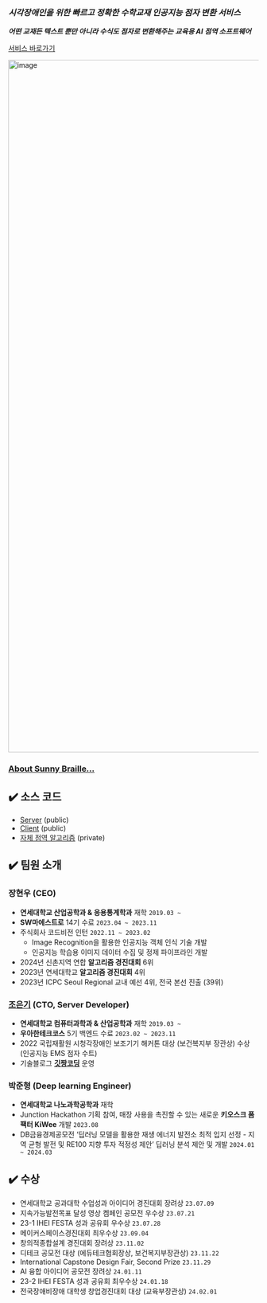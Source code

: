 ### _시각장애인을 위한 빠르고 정확한 수학교재 인공지능 점자 변환 서비스_
**_어떤 교재든 텍스트 뿐만 아니라 수식도 점자로 변환해주는 교육용 AI 점역 소프트웨어_**

[서비스 바로가기](https://www.sunnybraille.com/)

<img width="1391" alt="image" src="https://github.com/Sunflower-yonsei/.github/assets/115399447/798cd658-eacc-4bec-85d0-19e86afeec71">

### [About Sunny Braille...](https://github.com/sunnybraille/about-sunnybraille)

## ✔️ 소스 코드

- [Server](https://github.com/sunnybraille/sunnybraille-server) (public)
- [Client](https://github.com/sunnybraille/sunnybraille-client) (public)
- [자체 점역 알고리즘](https://github.com/sunnybraille/sunnybraille-algorithm) (private)

## ✔️ 팀원 소개

### 장현우 (CEO)

- **연세대학교 산업공학과 & 응용통계학과** 재학 `2019.03 ~`
- **SW마에스트로** 14기 수료 `2023.04 ~ 2023.11`
- 주식회사 코드비전 인턴 `2022.11 ~ 2023.02`
  - Image Recognition을 활용한 인공지능 객체 인식 기술 개발
  - 인공지능 학습용 이미지 데이터 수집 및 정제 파이프라인 개발
- 2024년 신촌지역 연합 **알고리즘 경진대회** 6위
- 2023년 연세대학교 **알고리즘 경진대회** 4위
- 2023년 ICPC Seoul Regional 교내 예선 4위, 전국 본선 진출 (39위)

### [조은기](https://github.com/gitchannn) (CTO, Server Developer)

- **연세대학교 컴퓨터과학과 & 산업공학과** 재학 `2019.03 ~`
- **우아한테크코스** 5기 백엔드 수료 `2023.02 ~ 2023.11`
- 2022 국립재활원 시청각장애인 보조기기 해커톤 대상 (보건복지부 장관상) 수상 (인공지능 EMS 점자 수트)
- 기술블로그 [**깃짱코딩**](https://engineerinsight.tistory.com/) 운영

### 박준형 (Deep learning Engineer)

- **연세대학교 나노과학공학과** 재학
- Junction Hackathon 기획 참여, 매장 사용을 촉진할 수 있는 새로운 **키오스크 폼팩터 KiWee** 개발 `2023.08`
- DB금융경제공모전 ‘딥러닝 모델을 활용한 재생 에너지 발전소 최적 입지 선정 - 지역 균형 발전 및 RE100 지향 투자 적정성 제안’ 딥러닝 분석 제안 및 개발 `2024.01 ~ 2024.03`

## ✔️ 수상

- 연세대학교 공과대학 수업성과 아이디어 경진대회 장려상 `23.07.09`
- 지속가능발전목표 달성 영상 켐페인 공모전 우수상 `23.07.21`
- 23-1 IHEI FESTA 성과 공유회 우수상 `23.07.28`
- 메이커스페이스경진대회 최우수상 `23.09.04`
- 창의적종합설계 경진대회 장려상 `23.11.02`
- 디테크 공모전 대상 (에듀테크협회장상, 보건복지부장관상) `23.11.22`
- International Capstone Design Fair, Second Prize `23.11.29`
- AI 융합 아이디어 공모전 장려상 `24.01.11`
- 23-2 IHEI FESTA 성과 공유회 최우수상 `24.01.18`
- 전국장애비장애 대학생 창업경진대회 대상 (교육부장관상) `24.02.01`
